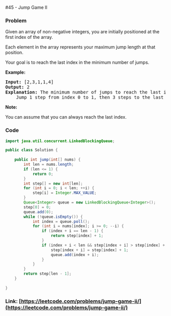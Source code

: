 #45 - Jump Game II

### Problem
<p>Given an array of non-negative integers, you are initially positioned at the first index of the array.</p>

<p>Each element in the array represents your maximum jump length at that position.</p>

<p>Your goal is to reach the last index in the minimum number of jumps.</p>

<p><strong>Example:</strong></p>

<pre>
<strong>Input:</strong> [2,3,1,1,4]
<strong>Output:</strong> 2
<strong>Explanation:</strong> The minimum number of jumps to reach the last index is 2.
    Jump 1 step from index 0 to 1, then 3 steps to the last index.</pre>

<p><strong>Note:</strong></p>

<p>You can assume that you can always reach the last index.</p>


### Code
```java
import java.util.concurrent.LinkedBlockingQueue;

public class Solution {
    
    public int jump(int[] nums) {
        int len = nums.length;
        if (len <= 1) {
            return 0;
        }
        int step[] = new int[len];
        for (int i = 0; i < len; ++i) {
            step[i] = Integer.MAX_VALUE;
        }
        Queue<Integer> queue = new LinkedBlockingQueue<Integer>();
        step[0] = 0;
        queue.add(0);
        while (!queue.isEmpty()) {
            int index = queue.poll();
            for (int i = nums[index]; i >= 0; --i) {
                if (index + i == len - 1) {
                    return step[index] + 1;
                }
                if (index + i < len && step[index + i] > step[index] + 1) {
                    step[index + i] = step[index] + 1;
                    queue.add(index + i);
                }
            }
        }
        return step[len - 1];
    }
    
}
```
### Link: [https://leetcode.com/problems/jump-game-ii/](https://leetcode.com/problems/jump-game-ii/)
